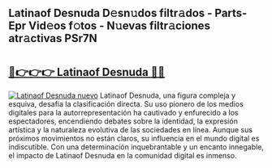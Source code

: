 ## Latinaof Desnuda D𝚎sn𝚞dos filtr𝚊dos - Parts-Epr Vid𝚎os f𝚘tos - N𝚞evas filtr𝚊ciones atr𝚊ctivas PSr7N

# <h2><a href="http://mbb92j.tromn.icu/?c=Latinaof+Desnuda">🔗👉👉👉 Latinaof Desnuda 🔗🔗</a></h2>

[![Latinaof Desnuda nuevo](https://i.imgur.com/pEAQMta.gif)](http://mbb92j.tromn.icu/?c=Latinaof+Desnuda)
Latinaof Desnuda, una figura compleja y esquiva, desafía la clasificación directa. Su uso pionero de los medios digitales para la autorrepresentación ha cautivado y enfurecido a los espectadores, encendiendo debates sobre la identidad, la expresión artística y la naturaleza evolutiva de las sociedades en línea. Aunque sus próximos movimientos no están claros, su influencia en el mundo digital es indiscutible. Con una determinación inquebrantable y un encanto innegable, el impacto de Latinaof Desnuda en la comunidad digital es inmenso.
